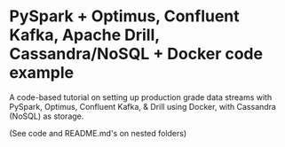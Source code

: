 # PySpark + Optimus, Confluent Kafka, Apache Drill, Cassandra/NoSQL + Docker code example
A code-based tutorial on setting up production grade data streams with PySpark, Optimus, Confluent Kafka, & Drill using Docker, with Cassandra (NoSQL) as storage.

(See code and README.md's on nested folders)

